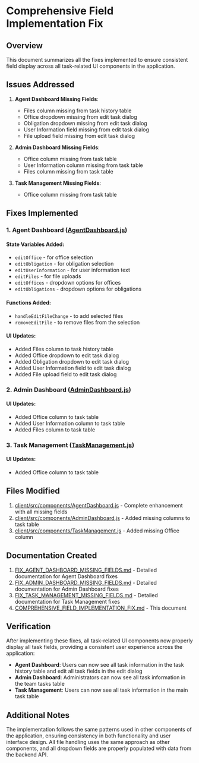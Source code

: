 # Comprehensive Field Implementation Fix

## Overview

This document summarizes all the fixes implemented to ensure consistent field display across all task-related UI components in the application.

## Issues Addressed

1. **Agent Dashboard Missing Fields**:
   - Files column missing from task history table
   - Office dropdown missing from edit task dialog
   - Obligation dropdown missing from edit task dialog
   - User Information field missing from edit task dialog
   - File upload field missing from edit task dialog

2. **Admin Dashboard Missing Fields**:
   - Office column missing from task table
   - User Information column missing from task table
   - Files column missing from task table

3. **Task Management Missing Fields**:
   - Office column missing from task table

## Fixes Implemented

### 1. Agent Dashboard ([AgentDashboard.js](file:///d:/Project/Quodo3/client/src/components/AgentDashboard.js))

#### State Variables Added:
- `editOffice` - for office selection
- `editObligation` - for obligation selection
- `editUserInformation` - for user information text
- `editFiles` - for file uploads
- `editOffices` - dropdown options for offices
- `editObligations` - dropdown options for obligations

#### Functions Added:
- `handleEditFileChange` - to add selected files
- `removeEditFile` - to remove files from the selection

#### UI Updates:
- Added Files column to task history table
- Added Office dropdown to edit task dialog
- Added Obligation dropdown to edit task dialog
- Added User Information field to edit task dialog
- Added File upload field to edit task dialog

### 2. Admin Dashboard ([AdminDashboard.js](file:///d:/Project/Quodo3/client/src/components/AdminDashboard.js))

#### UI Updates:
- Added Office column to task table
- Added User Information column to task table
- Added Files column to task table

### 3. Task Management ([TaskManagement.js](file:///d:/Project/Quodo3/client/src/components/TaskManagement.js))

#### UI Updates:
- Added Office column to task table

## Files Modified

1. [client/src/components/AgentDashboard.js](file:///d:/Project/Quodo3/client/src/components/AgentDashboard.js) - Complete enhancement with all missing fields
2. [client/src/components/AdminDashboard.js](file:///d:/Project/Quodo3/client/src/components/AdminDashboard.js) - Added missing columns to task table
3. [client/src/components/TaskManagement.js](file:///d:/Project/Quodo3/client/src/components/TaskManagement.js) - Added missing Office column

## Documentation Created

1. [FIX_AGENT_DASHBOARD_MISSING_FIELDS.md](file:///d:/Project/Quodo3/FIX_AGENT_DASHBOARD_MISSING_FIELDS.md) - Detailed documentation for Agent Dashboard fixes
2. [FIX_ADMIN_DASHBOARD_MISSING_FIELDS.md](file:///d:/Project/Quodo3/FIX_ADMIN_DASHBOARD_MISSING_FIELDS.md) - Detailed documentation for Admin Dashboard fixes
3. [FIX_TASK_MANAGEMENT_MISSING_FIELDS.md](file:///d:/Project/Quodo3/FIX_TASK_MANAGEMENT_MISSING_FIELDS.md) - Detailed documentation for Task Management fixes
4. [COMPREHENSIVE_FIELD_IMPLEMENTATION_FIX.md](file:///d:/Project/Quodo3/COMPREHENSIVE_FIELD_IMPLEMENTATION_FIX.md) - This document

## Verification

After implementing these fixes, all task-related UI components now properly display all task fields, providing a consistent user experience across the application:

- **Agent Dashboard**: Users can now see all task information in the task history table and edit all task fields in the edit dialog
- **Admin Dashboard**: Administrators can now see all task information in the team tasks table
- **Task Management**: Users can now see all task information in the main task table

## Additional Notes

The implementation follows the same patterns used in other components of the application, ensuring consistency in both functionality and user interface design. All file handling uses the same approach as other components, and all dropdown fields are properly populated with data from the backend API.
